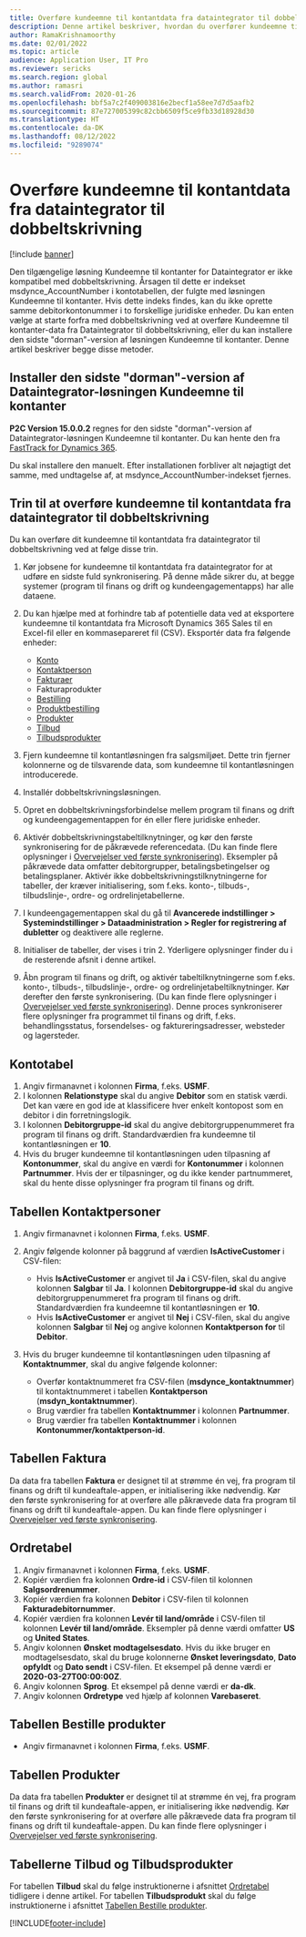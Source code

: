 ```yaml
---
title: Overføre kundeemne til kontantdata fra dataintegrator til dobbeltskrivning
description: Denne artikel beskriver, hvordan du overfører kundeemne til kontantdata fra dataintegrator til dobbeltskrivning.
author: RamaKrishnamoorthy
ms.date: 02/01/2022
ms.topic: article
audience: Application User, IT Pro
ms.reviewer: sericks
ms.search.region: global
ms.author: ramasri
ms.search.validFrom: 2020-01-26
ms.openlocfilehash: bbf5a7c2f409003816e2becf1a58ee7d7d5aafb2
ms.sourcegitcommit: 87e727005399c82cbb6509f5ce9fb33d18928d30
ms.translationtype: HT
ms.contentlocale: da-DK
ms.lasthandoff: 08/12/2022
ms.locfileid: "9289074"
---
```

# <a name="migrate-prospect-to-cash-data-from-data-integrator-to-dual-write"></a>Overføre kundeemne til kontantdata fra dataintegrator til dobbeltskrivning

[!include [banner](../../includes/banner.md)]

Den tilgængelige løsning Kundeemne til kontanter for Dataintegrator er ikke kompatibel med dobbeltskrivning. Årsagen til dette er indekset msdynce_AccountNumber i kontotabellen, der fulgte med løsningen Kundeemne til kontanter. Hvis dette indeks findes, kan du ikke oprette samme debitorkontonummer i to forskellige juridiske enheder. Du kan enten vælge at starte forfra med dobbeltskrivning ved at overføre Kundeemne til kontanter-data fra Dataintegrator til dobbeltskrivning, eller du kan installere den sidste "dorman"-version af løsningen Kundeemne til kontanter. Denne artikel beskriver begge disse metoder.

## <a name="install-the-last-dorman-version-of-the-data-integrator-prospect-to-cash-solution"></a>Installer den sidste "dorman"-version af Dataintegrator-løsningen Kundeemne til kontanter

**P2C Version 15.0.0.2** regnes for den sidste "dorman"-version af Dataintegrator-løsningen Kundeemne til kontanter. Du kan hente den fra [FastTrack for Dynamics 365](https://github.com/microsoft/Dynamics-365-FastTrack-Implementation-Assets/tree/master/Dual-write/P2C).

Du skal installere den manuelt. Efter installationen forbliver alt nøjagtigt det samme, med undtagelse af, at msdynce_AccountNumber-indekset fjernes.

## <a name="steps-to-migrate-prospect-to-cash-data-from-data-integrator-to-dual-write"></a>Trin til at overføre kundeemne til kontantdata fra dataintegrator til dobbeltskrivning

Du kan overføre dit kundeemne til kontantdata fra dataintegrator til dobbeltskrivning ved at følge disse trin.

1. Kør jobsene for kundeemne til kontantdata fra dataintegrator for at udføre en sidste fuld synkronisering. På denne måde sikrer du, at begge systemer (program til finans og drift og kundeengagementapps) har alle dataene.
2. Du kan hjælpe med at forhindre tab af potentielle data ved at eksportere kundeemne til kontantdata fra Microsoft Dynamics 365 Sales til en Excel-fil eller en kommasepareret fil (CSV). Eksportér data fra følgende enheder:

    - [Konto](#account-table)
    - [Kontaktperson](#contact-table)
    - [Fakturaer](#invoice-table)
    - Fakturaprodukter
    - [Bestilling](#order-table)
    - [Produktbestilling](#order-products-table)
    - [Produkter](#products-table)
    - [Tilbud](#quote-and-quote-product-tables)
    - [Tilbudsprodukter](#quote-and-quote-product-tables)

3. Fjern kundeemne til kontantløsningen fra salgsmiljøet. Dette trin fjerner kolonnerne og de tilsvarende data, som kundeemne til kontantløsningen introducerede.
4. Installér dobbeltskrivningsløsningen.
5. Opret en dobbeltskrivningsforbindelse mellem program til finans og drift og kundeengagementappen for én eller flere juridiske enheder.
6. Aktivér dobbeltskrivningstabeltilknytninger, og kør den første synkronisering for de påkrævede referencedata. (Du kan finde flere oplysninger i [Overvejelser ved første synkronisering](initial-sync-guidance.md)). Eksempler på påkrævede data omfatter debitorgrupper, betalingsbetingelser og betalingsplaner. Aktivér ikke dobbeltskrivningstilknytningerne for tabeller, der kræver initialisering, som f.eks. konto-, tilbuds-, tilbudslinje-, ordre- og ordrelinjetabellerne.
7. I kundeengagementappen skal du gå til **Avancerede indstillinger \> Systemindstillinger \> Dataadministration \> Regler for registrering af dubletter** og deaktivere alle reglerne.
8. Initialiser de tabeller, der vises i trin 2. Yderligere oplysninger finder du i de resterende afsnit i denne artikel.
9. Åbn program til finans og drift, og aktivér tabeltilknytningerne som f.eks. konto-, tilbuds-, tilbudslinje-, ordre- og ordrelinjetabeltilknytninger. Kør derefter den første synkronisering. (Du kan finde flere oplysninger i [Overvejelser ved første synkronisering](initial-sync-guidance.md)). Denne proces synkroniserer flere oplysninger fra programmet til finans og drift, f.eks. behandlingsstatus, forsendelses- og faktureringsadresser, websteder og lagersteder.

## <a name="account-table"></a>Kontotabel

1. Angiv firmanavnet i kolonnen **Firma**, f.eks. **USMF**.
2. I kolonnen **Relationstype** skal du angive **Debitor** som en statisk værdi. Det kan være en god ide at klassificere hver enkelt kontopost som en debitor i din forretningslogik.
3. I kolonnen **Debitorgruppe-id** skal du angive debitorgruppenummeret fra program til finans og drift. Standardværdien fra kundeemne til kontantløsningen er **10**.
4. Hvis du bruger kundeemne til kontantløsningen uden tilpasning af **Kontonummer**, skal du angive en værdi for **Kontonummer** i kolonnen **Partnummer**. Hvis der er tilpasninger, og du ikke kender partnummeret, skal du hente disse oplysninger fra program til finans og drift.

## <a name="contact-table"></a>Tabellen Kontaktpersoner

1. Angiv firmanavnet i kolonnen **Firma**, f.eks. **USMF**.
2. Angiv følgende kolonner på baggrund af værdien **IsActiveCustomer** i CSV-filen:

    - Hvis **IsActiveCustomer** er angivet til **Ja** i CSV-filen, skal du angive kolonnen **Salgbar** til **Ja**. I kolonnen **Debitorgruppe-id** skal du angive debitorgruppenummeret fra program til finans og drift. Standardværdien fra kundeemne til kontantløsningen er **10**.
    - Hvis **IsActiveCustomer** er angivet til **Nej** i CSV-filen, skal du angive kolonnen **Salgbar** til **Nej** og angive kolonnen **Kontaktperson for** til **Debitor**.

3. Hvis du bruger kundeemne til kontantløsningen uden tilpasning af **Kontaktnummer**, skal du angive følgende kolonner:

    - Overfør kontaktnummeret fra CSV-filen (**msdynce\_kontaktnummer**) til kontaktnummeret i tabellen **Kontaktperson** (**msdyn\_kontaktnummer**).
    - Brug værdier fra tabellen **Kontaktnummer** i kolonnen **Partnummer**.
    - Brug værdier fra tabellen **Kontaktnummer** i kolonnen **Kontonummer/kontaktperson-id**.

## <a name="invoice-table"></a>Tabellen Faktura

Da data fra tabellen **Faktura** er designet til at strømme én vej, fra program til finans og drift til kundeaftale-appen, er initialisering ikke nødvendig. Kør den første synkronisering for at overføre alle påkrævede data fra program til finans og drift til kundeaftale-appen. Du kan finde flere oplysninger i [Overvejelser ved første synkronisering](initial-sync-guidance.md).

## <a name="order-table"></a>Ordretabel

1. Angiv firmanavnet i kolonnen **Firma**, f.eks. **USMF**.
2. Kopiér værdien fra kolonnen **Ordre-id** i CSV-filen til kolonnen **Salgsordrenummer**.
3. Kopiér værdien fra kolonnen **Debitor** i CSV-filen til kolonnen **Fakturadebitornummer**.
4. Kopiér værdien fra kolonnen **Levér til land/område** i CSV-filen til kolonnen **Levér til land/område**. Eksempler på denne værdi omfatter **US** og **United States**.
5. Angiv kolonnen **Ønsket modtagelsesdato**. Hvis du ikke bruger en modtagelsesdato, skal du bruge kolonnerne **Ønsket leveringsdato**, **Dato opfyldt** og **Dato sendt** i CSV-filen. Et eksempel på denne værdi er **2020-03-27T00:00:00Z**.
6. Angiv kolonnen **Sprog**. Et eksempel på denne værdi er **da-dk**.
7. Angiv kolonnen **Ordretype** ved hjælp af kolonnen **Varebaseret**.

## <a name="order-products-table"></a>Tabellen Bestille produkter

- Angiv firmanavnet i kolonnen **Firma**, f.eks. **USMF**.

## <a name="products-table"></a>Tabellen Produkter

Da data fra tabellen **Produkter** er designet til at strømme én vej, fra program til finans og drift til kundeaftale-appen, er initialisering ikke nødvendig. Kør den første synkronisering for at overføre alle påkrævede data fra program til finans og drift til kundeaftale-appen. Du kan finde flere oplysninger i [Overvejelser ved første synkronisering](initial-sync-guidance.md).

## <a name="quote-and-quote-product-tables"></a>Tabellerne Tilbud og Tilbudsprodukter

For tabellen **Tilbud** skal du følge instruktionerne i afsnittet [Ordretabel](#order-table) tidligere i denne artikel. For tabellen **Tilbudsprodukt** skal du følge instruktionerne i afsnittet [Tabellen Bestille produkter](#order-products-table).


[!INCLUDE[footer-include](../../../../includes/footer-banner.md)]

